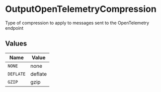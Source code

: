 # OutputOpenTelemetryCompression

Type of compression to apply to messages sent to the OpenTelemetry endpoint


## Values

| Name      | Value     |
| --------- | --------- |
| `NONE`    | none      |
| `DEFLATE` | deflate   |
| `GZIP`    | gzip      |